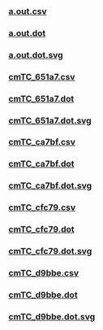 ### [a.out.csv](a.out.csv)
### [a.out.dot](a.out.dot)
### [a.out.dot.svg](a.out.dot.svg)
### [cmTC_651a7.csv](cmTC_651a7.csv)
### [cmTC_651a7.dot](cmTC_651a7.dot)
### [cmTC_651a7.dot.svg](cmTC_651a7.dot.svg)
### [cmTC_ca7bf.csv](cmTC_ca7bf.csv)
### [cmTC_ca7bf.dot](cmTC_ca7bf.dot)
### [cmTC_ca7bf.dot.svg](cmTC_ca7bf.dot.svg)
### [cmTC_cfc79.csv](cmTC_cfc79.csv)
### [cmTC_cfc79.dot](cmTC_cfc79.dot)
### [cmTC_cfc79.dot.svg](cmTC_cfc79.dot.svg)
### [cmTC_d9bbe.csv](cmTC_d9bbe.csv)
### [cmTC_d9bbe.dot](cmTC_d9bbe.dot)
### [cmTC_d9bbe.dot.svg](cmTC_d9bbe.dot.svg)
